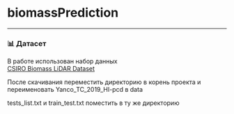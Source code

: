 # biomassPrediction
---

### 📊 Датасет
В работе использован набор данных  
[CSIRO Biomass LiDAR Dataset](https://data.csiro.au/collection/csiro%3A52108v2)

После скачивания переместить директорию в корень проекта и переименовать Yanco_TC_2019_HI-pcd в data

tests_list.txt и train_test.txt поместить в ту же директорию
